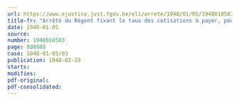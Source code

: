 ```yaml
---
url: https://www.ejustice.just.fgov.be/eli/arrete/1948/01/05/1948010503/justel
title-fr: "Arrêté du Régent fixant le taux des cotisations à payer, pour l'exercice 1947, par les chefs d'entreprises soumis à la loi du 24 juillet 1927, relative à la réparation des dommages causés par les maladies professionnelles"
date: 1948-01-05
source:
number: 1948010503
page: 888888
case: 1948-01-05/03
publication: 1948-02-19
starts:
modifies:
pdf-original:
pdf-consolidated:
---
```



